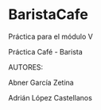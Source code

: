# BaristaCafe
Práctica para el módulo V 

Práctica Café - Barista

AUTORES:

Abner García Zetina

Adrián López Castellanos

